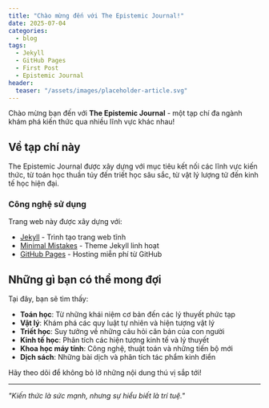 ```yaml
---
title: "Chào mừng đến với The Epistemic Journal!"
date: 2025-07-04
categories:
  - blog
tags:
  - Jekyll
  - GitHub Pages
  - First Post
  - Epistemic Journal
header:
  teaser: "/assets/images/placeholder-article.svg"
---
```


Chào mừng bạn đến với **The Epistemic Journal** - một tạp chí đa ngành khám phá kiến thức qua nhiều lĩnh vực khác nhau!

## Về tạp chí này

The Epistemic Journal được xây dựng với mục tiêu kết nối các lĩnh vực kiến thức, từ toán học thuần túy đến triết học sâu sắc, từ vật lý lượng tử đến kinh tế học hiện đại.

### Công nghệ sử dụng

Trang web này được xây dựng với:
- [Jekyll](https://jekyllrb.com/) - Trình tạo trang web tĩnh
- [Minimal Mistakes](https://mmistakes.github.io/minimal-mistakes/) - Theme Jekyll linh hoạt
- [GitHub Pages](https://pages.github.com/) - Hosting miễn phí từ GitHub

## Những gì bạn có thể mong đợi

Tại đây, bạn sẽ tìm thấy:

- **Toán học**: Từ những khái niệm cơ bản đến các lý thuyết phức tạp
- **Vật lý**: Khám phá các quy luật tự nhiên và hiện tượng vật lý
- **Triết học**: Suy tưởng về những câu hỏi căn bản của con người
- **Kinh tế học**: Phân tích các hiện tượng kinh tế và lý thuyết
- **Khoa học máy tính**: Công nghệ, thuật toán và những tiến bộ mới
- **Dịch sách**: Những bài dịch và phân tích tác phẩm kinh điển

Hãy theo dõi để không bỏ lỡ những nội dung thú vị sắp tới!

---

*"Kiến thức là sức mạnh, nhưng sự hiểu biết là trí tuệ."*
